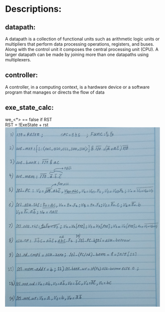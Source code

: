 # Descriptions:

## datapath:
A datapath is a collection of functional units such as arithmetic logic units or multipliers that perform data processing operations, registers, and buses. Along with the control unit it composes the central processing unit (CPU). A larger datapath can be made by joining more than one datapaths using multiplexers.

## controller:
A controller, in a computing context, is a hardware device or a software program that manages or directs the flow of data

## exe_state_calc:
we_<\*> == false if RST <br/>
RST = !ExeState + rst
<br/>
![exe_state_calc](exe_state_calc.jpg)
